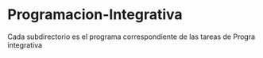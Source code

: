# Programacion-Integrativa
Cada subdirectorio es el programa correspondiente de las tareas de Progra integrativa
